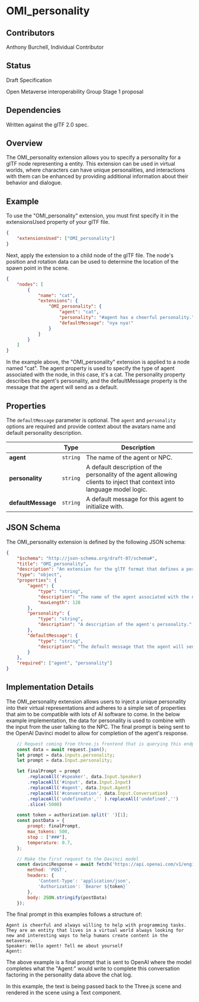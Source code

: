 # OMI_personality

## Contributors
Anthony Burchell, Individual Contributor

## Status
Draft Specification

Open Metaverse interoperability Group Stage 1 proposal

## Dependencies
Written against the glTF 2.0 spec.

## Overview
The OMI_personality extension allows you to specify a personality for a glTF node representing a entity. This extension can be used in virtual worlds, where characters can have unique personalities, and interactions with them can be enhanced by providing additional information about their behavior and dialogue.

## Example

To use the "OMI_personality" extension, you must first specify it in the extensionsUsed property of your glTF file.

```json
{
    "extensionsUsed": ["OMI_personality"]
}
```

Next, apply the extension to a child node of the glTF file. The node's position and rotation data can be used to determine the location of the spawn point in the scene.

```json
{
    "nodes": [
        {
            "name": "cat",
            "extensions": {
                "OMI_personality": {
                    "agent": "cat",
                    "personality": "#agent has a cheerful personality.",
                    "defaultMessage": "nya nya!"
                }
            }
        }
    ]
}
```

In the example above, the "OMI_personality" extension is applied to a node named "cat". The agent property is used to specify the type of agent associated with the node, in this case, it's a cat. The personality property describes the agent's personality, and the defaultMessage property is the message that the agent will send as a default.

## Properties

The `defaultMessage` parameter is optional. The `agent` and `personality` options are required and provide context about the avatars name and default personality description.

|           | Type     | Description                                                                                                   |
| ----------| -------- | ------------------------------------------------------------------------------------------------------------- |
| **agent** | `string` | The name of the agent or NPC.                     |
| **personality** | `string` | A default description of the personality of the agent allowing clients to inject that context into language model logic. |
| **defaultMessage** | `string` | A default message for this agent to initialize with. |

## JSON Schema
The OMI_personality extension is defined by the following JSON schema:

```json
{
    "$schema": "http://json-schema.org/draft-07/schema#",
    "title": "OMI_personality",
    "description": "An extension for the glTF format that defines a personality for a node and an endpoint where additional information can be queried.",
    "type": "object",
    "properties": {
        "agent": {
            "type": "string",
            "description": "The name of the agent associated with the node.",
            "maxLength": 128
        },
        "personality": {
            "type": "string",
            "description": "A description of the agent's personality."
        },
        "defaultMessage": {
            "type": "string",
            "description": "The default message that the agent will send on initialization."
        }
    },
    "required": ["agent", "personality"]
}
```

## Implementation Details

The OMI_personality extension allows users to inject a unique personality into their virtual representations and adheres to a simple set of properties that aim to be compatible with lots of AI software to come. In the below example implementation, the data for personality is used to combine with the input from the user talking to the NPC. The final prompt is being sent to the OpenAI Davinci model to allow for completion of the agent's response.

```js
    // Request coming from three.js frontend that is querying this endpoint making a call to the GPT-3 model. Contains the Personality data embedded in the NPC file.
    const data = await request.json();
    let prompt = data.inputs.personality;
    let prompt = data.Input.personality;

    let finalPrompt = prompt
        .replaceAll('#speaker', data.Input.Speaker)
        .replaceAll('#input', data.Input.Input)
        .replaceAll('#agent', data.Input.Agent)
        .replaceAll('#conversation', data.Input.Conversation)
        .replaceAll('undefined\n','' ).replaceAll('undefined','')
        .slice(-5000)

    const token = authorization.split(' ')[1];
    const postData = {
        prompt: finalPrompt,
        max_tokens: 500,
        stop : ["###"],
        temperature: 0.7,
    };

    // Make the first request to the Davinci model
    const davinciResponse = await fetch('https://api.openai.com/v1/engines/text-davinci-003/completions', {
        method: 'POST',
        headers: {
            'Content-Type': 'application/json',
            'Authorization': `Bearer ${token}`
        },
        body: JSON.stringify(postData)
    });

```

 The final prompt in this examples follows a structure of:

```
Agent is cheerful and always willing to help with programming tasks. They are an entity that lives in a virtual world always looking for new and interesting ways to help humans create content in the metaverse.
Speaker: Hello agent! Tell me about yourself
Agent:
```

The above example is a final prompt that is sent to OpenAI where the model completes what the "Agent:" would write to complete this conversation factoring in the personality data above the chat log.

In this example, the text is being passed back to the Three.js scene and rendered in the scene using a Text component.
